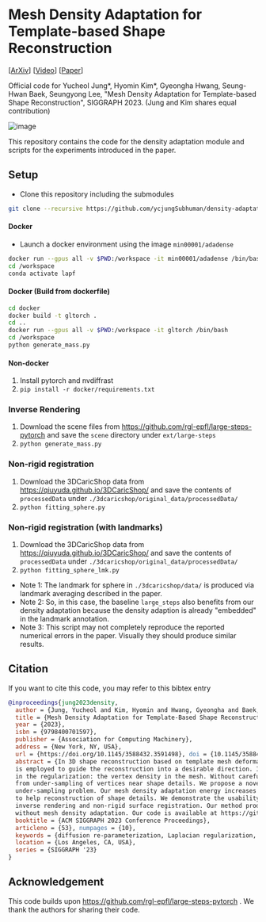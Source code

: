 # Mesh Density Adaptation for Template-based Shape Reconstruction
\[[ArXiv](http://arxiv.org/abs/2307.16205)\] \[[Video](https://youtu.be/L-WNBUNyP-Y)\] \[[Paper](https://doi.org/10.1145/3588432.3591498)\]

Official code for Yucheol Jung*, Hyomin Kim*, Gyeongha Hwang, Seung-Hwan Baek, Seungyong Lee,
"Mesh Density Adaptation for Template-based Shape Reconstruction", SIGGRAPH 2023.
(Jung and Kim shares equal contribution)

![image](images/teaser.png)

This repository contains the code for the density adaptation module and scripts for the experiments introduced in the paper.

## Setup

* Clone this repository including the submodules
```bash
git clone --recursive https://github.com/ycjungSubhuman/density-adaptation
```

#### Docker
* Launch a docker environment using the image `min00001/adadense`
```bash
docker run --gpus all -v $PWD:/workspace -it min00001/adadense /bin/bash
cd /workspace
conda activate lapf
```

#### Docker (Build from dockerfile)

```bash
cd docker
docker build -t gltorch .
cd ..
docker run --gpus all -v $PWD:/workspace -it gltorch /bin/bash
cd /workspace
python generate_mass.py
```

#### Non-docker

1. Install pytorch and nvdiffrast
1. `pip install -r docker/requirements.txt`

### Inverse Rendering

1. Download the scene files from https://github.com/rgl-epfl/large-steps-pytorch and save the `scene` directory under `ext/large-steps`
2. `python generate_mass.py`


### Non-rigid registration

1. Download the 3DCaricShop data from https://qiuyuda.github.io/3DCaricShop/ and save the contents of `processedData` under `./3dcaricshop/original_data/processedData/`
2. `python fitting_sphere.py`

### Non-rigid registration (with landmarks)

1. Download the 3DCaricShop data from https://qiuyuda.github.io/3DCaricShop/ and save the contents of `processedData` under `./3dcaricshop/original_data/processedData/`
2. `python fitting_sphere_lmk.py`

- Note 1: The landmark for sphere in `./3dcaricshop/data/` is produced via landmark averaging described in the paper.
- Note 2: So, in this case, the baseline `large_steps` also benefits from our density adaptation because the density adaption is already "embedded" in the landmark annotation.
- Note 3: This script may not completely reproduce the reported numerical errors in the paper. Visually they should produce similar results.

## Citation

If you want to cite this code, you may refer to this bibtex entry
```bibtex
@inproceedings{jung2023density,
  author = {Jung, Yucheol and Kim, Hyomin and Hwang, Gyeongha and Baek, Seung-Hwan and Lee, Seungyong},
  title = {Mesh Density Adaptation for Template-Based Shape Reconstruction},
  year = {2023},
  isbn = {9798400701597},
  publisher = {Association for Computing Machinery},
  address = {New York, NY, USA},
  url = {https://doi.org/10.1145/3588432.3591498}, doi = {10.1145/3588432.3591498},
  abstract = {In 3D shape reconstruction based on template mesh deformation, a regularization, such as smoothness energy,
  is employed to guide the reconstruction into a desirable direction. In this paper, we highlightan often overlooked property
  in the regularization: the vertex density in the mesh. Without careful control on the density, the reconstruction may suffer
  from under-sampling of vertices near shape details. We propose a novel mesh density adaptation method to resolve the
  under-sampling problem. Our mesh density adaptation energy increases the density of vertices near complex structures via deformation
  to help reconstruction of shape details. We demonstrate the usability and performance of mesh density adaptation with two tasks,
  inverse rendering and non-rigid surface registration. Our method produces more accurate reconstruction results compared to the cases
  without mesh density adaptation. Our code is available at https://github.com/ycjungSubhuman/density-adaptation.},
  booktitle = {ACM SIGGRAPH 2023 Conference Proceedings},
  articleno = {53}, numpages = {10},
  keywords = {diffusion re-parameterization, Laplacian regularization, non-rigid registration, Inverse rendering},
  location = {Los Angeles, CA, USA},
  series = {SIGGRAPH '23}
}
```

## Acknowledgement
This code builds upon https://github.com/rgl-epfl/large-steps-pytorch . We thank the authors for sharing their code.



